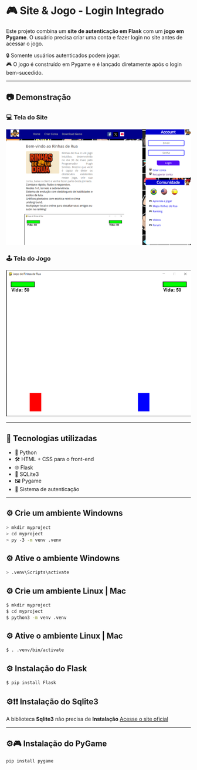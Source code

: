 # 🎮 Site & Jogo - Login Integrado

Este projeto combina um **site de autenticação em Flask** com um **jogo em Pygame**. O usuário precisa criar uma conta e fazer login no site antes de acessar o jogo.

🔒 Somente usuários autenticados podem jogar.  
🎮 O jogo é construído em Pygame e é lançado diretamente após o login bem-sucedido.

---

## 📷 Demonstração

### 💻 Tela do Site
![Tela do Site](./static/img/tela-home-site&jogo.png)

### 🕹️ Tela do Jogo
![Tela do Jogo](./static/img/Jogo-RinhadLuta.png)

---

## 🚀 Tecnologias utilizadas

- 🐍 Python
- 🛠️ HTML + CSS para o front-end
- 🌐 Flask
- 💾 SQLite3
- 🖼️ Pygame
- 🧠 Sistema de autenticação


---

## ⚙️ Crie um ambiente Windowns

```bash
> mkdir myproject
> cd myproject
> py -3 -m venv .venv
```

## ⚙️ Ative o ambiente Windowns

```bash
> .venv\Scripts\activate

```
## ⚙️ Crie um ambiente Linux | Mac

```bash
$ mkdir myproject
$ cd myproject
$ python3 -m venv .venv
```
## ⚙️ Ative o ambiente Linux | Mac

```bash
$ . .venv/bin/activate
```

## ⚙️ Instalação do Flask
```bash
$ pip install Flask
```
## ⚙️❗❗ Instalação do Sqlite3

A biblioteca **Sqlite3** não precisa de **Instalação**
<a href="https://docs.python.org/3/library/sqlite3.html#" target="_blank">Acesse o site oficial</a>

---
## ⚙🎮 Instalação do PyGame

```bash
pip install pygame
```

